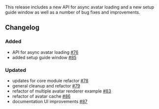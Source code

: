 This release includes a new API for async avatar loading and a new setup guide window as well as a number of bug fixes and improvements.

## Changelog

### Added
- API for async avatar loading [#76](https://github.com/readyplayerme/rpm-unity-sdk-avatar-loader/pull/76)
- added setup guide window [#85](https://github.com/readyplayerme/rpm-unity-sdk-avatar-loader/pull/85)

### Updated
- updates for core module refactor [#78](https://github.com/readyplayerme/rpm-unity-sdk-avatar-loader/pull/78)
- general cleanup and refactor [#79](https://github.com/readyplayerme/rpm-unity-sdk-avatar-loader/pull/79)
- refactor of multiple avatar renderer example [#83](https://github.com/readyplayerme/rpm-unity-sdk-avatar-loader/pull/83)
- refactor of avatar cache [#86](https://github.com/readyplayerme/rpm-unity-sdk-avatar-loader/pull/86)
- documentation UI improvements [#87](https://github.com/readyplayerme/rpm-unity-sdk-avatar-loader/pull/87)
